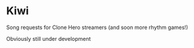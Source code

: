 # Kiwi
Song requests for Clone Hero streamers (and soon more rhythm games!)

Obviously still under development
